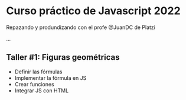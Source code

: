 # Curso práctico de Javascript 2022
Repazando y produndizando con el profe @JuanDC de Platzi

...

## Taller #1: Figuras geométricas

- Definir las fórmulas
- Implementar la fórmula en JS
- Crear funciones
- Integrar JS con HTML
